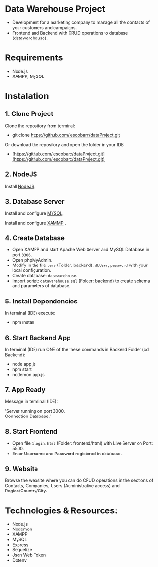 # Data Warehouse Project

- Development for a marketing company to manage all the contacts of your customers and campaigns.
- Frontend and Backend with CRUD operations to database (datawarehouse).

# Requirements
- Node.js
- XAMPP, MySQL

# Instalation

## 1. Clone Project
Clone the repository from terminal:

- git clone https://github.com/lescobarc/dataProject.git 

Or download the repository and open the folder in your IDE:

- [https://github.com/lescobarc/dataProject.git](https://github.com/lescobarc/dataProject.git).

## 2. NodeJS
Install [NodeJS](https://nodejs.org/es/).

## 3. Database Server
Install and configure  [MYSQL](https://www.mysql.com/).

Install and configure [XAMMP](https://www.apachefriends.org/es/index.html) .

## 4. Create Database
- Open XAMPP and start Apache Web Server and MySQL Database in port `3306`.
- Open phpMyAdmin.
- Modify in the file `.env` (Folder: backend):  `dbUser`,  `password` with your local configuration.
- Create database: `datawarehouse`.
- Import script: `datawarehouse.sql` (Folder: backend) to create schema and parameters of database. 

## 5. Install Dependencies
In terminal (IDE) execute:

- npm install

## 6. Start Backend App 
In terminal (IDE) run ONE of the these commands in Backend Folder (cd Backend):

- node app.js  
- npm start
- nodemon app.js

## 7. App Ready
Message in terminal (IDE): 

'Server running on port 3000.  
Connection Database.'

## 8. Start Frontend
- Open file `1login.html` (Folder: frontend/html) with Live Server on Port: 5500.
- Enter Username and Password registered in database. 

## 9. Website
Browse the website where you can do CRUD operations in the sections of Contacts, Companies, Users (Administrative access) and Region/Country/City.


# Technologies & Resources:
-   Node.js
-   Nodemon
-   XAMPP
-   MySQL
-   Express
-   Sequelize 
-   Json Web Token 
-   Dotenv










